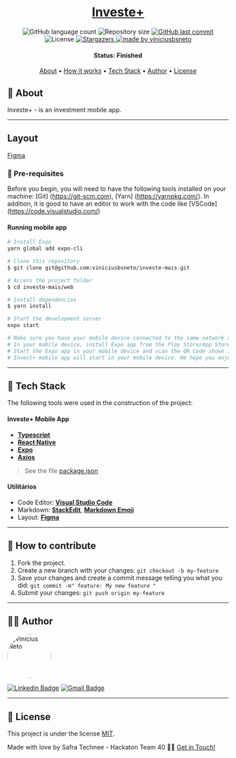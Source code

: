 <h1 align="center">
   <a href="#"> Investe+ </a>
</h1>

<p align="center">
  <img alt="GitHub language count" src="https://img.shields.io/github/languages/count/viniciusbsneto/investe-mais?color=blue">

  <img alt="Repository size" src="https://img.shields.io/github/repo-size/viniciusbsneto/investe-mais">
  
  <a href="https://github.com/viniciusbsneto/investe-mais/commits/master">
    <img alt="GitHub last commit" src="https://img.shields.io/github/last-commit/viniciusbsneto/investe-mais">
  </a>
    
   <img alt="License" src="https://img.shields.io/badge/license-MIT-blue">
   <a href="https://github.com/viniciusbsneto/investe-mais/stargazers">
    <img alt="Stargazers" src="https://img.shields.io/github/stars/viniciusbsneto/investe-mais?style=social">
  </a>

  <a href="https://github.com/viniciusbsneto">
    <img alt="made by viniciusbsneto" src="https://img.shields.io/badge/-viniciusbsneto-blue">
  </a>
</p>


<h4 align="center"> 
	 Status: Finished
</h4>

<p align="center">
 <a href="#about">About</a> •
 <a href="#how-it-works">How it works</a> • 
 <a href="#tech-stack">Tech Stack</a> •  
 <a href="#author">Author</a> • 
 <a href="#user-content-license">License</a>
</p>


## :speech_balloon: About

Investe+ - is an investment mobile app.

---
## Layout
[Figma](https://www.figma.com/file/ynpLiOwqvZaJ5Fvq913XOB/Untitled?node-id=0%3A1)

### :pushpin: Pre-requisites

Before you begin, you will need to have the following tools installed on your machine:
[Git] (https://git-scm.com), [Yarn] (https://yarnpkg.com/).
In addition, it is good to have an editor to work with the code like [VSCode] (https://code.visualstudio.com/)

#### Running mobile app

```bash
# Install Expo
yarn global add expo-cli

# Clone this repository
$ git clone git@github.com:viniciusbsneto/investe-mais.git

# Access the project folder
$ cd investe-mais/web

# Install dependencies
$ yarn install

# Start the development server
expo start

# Make sure you have your mobile device connected to the same network as the development server
# In your mobile device, install Expo app from the Play Store/App Store
# Start the Expo app in your mobile device and scan the QR Code shown in the development server console in your web browser
# Invest+ mobile app will start in your mobile device. We hope you enjoy it!

```

---

## :toolbox: Tech Stack

The following tools were used in the construction of the project:

#### [](https://github.com/viniciusbsneto/investe-mais#investe-mais-web-application)**Investe+ Mobile App**

-   **[Typescript](https://www.typescriptlang.org/)**
-   **[React Native](https://en.reactjs.org/)**
-   **[Expo](https://create-react-app.dev/)**
-   **[Axios](https://github.com/axios/axios)**

> See the file  [package.json](https://github.com/viniciusbsneto/investe-mais/blob/master/package.json)

#### [](https://github.com/viniciusbsneto/investe-mais#utilit%C3%A1rios)**Utilitários**

-   Code Editor:  **[Visual Studio Code](https://code.visualstudio.com/)**
-   Markdown:  **[StackEdit](https://stackedit.io/)**,  **[Markdown Emoji](https://gist.github.com/rxaviers/7360908)**
-   Layout: **[Figma](https://www.figma.com/)**


---

## :handshake: How to contribute

1. Fork the project.
2. Create a new branch with your changes: `git checkout -b my-feature`
3. Save your changes and create a commit message telling you what you did: `git commit -m" feature: My new feature "`
4. Submit your changes: `git push origin my-feature`

---

## :technologist: Author

 <img style="border-radius: 50%;" src="https://avatars1.githubusercontent.com/u/17788722?v=4" width="100px;" alt="Vinícius Neto"/> 
 <br />

[![Linkedin Badge](https://img.shields.io/badge/-Vinícius%20Neto-blue?style=flat-square&logo=Linkedin&logoColor=white&link=https://www.linkedin.com/in/vinicius-neto/)](https://www.linkedin.com/in/vinicius-neto/) 
[![Gmail Badge](https://img.shields.io/badge/-viniciusbsneto@gmail.com-c14438?style=flat-square&logo=Gmail&logoColor=white&link=mailto:viniciusbsneto@gmail.com)](mailto:viniciusbsneto@gmail.com)

---

## :memo: License

This project is under the license [MIT](./LICENSE).

Made with love by Safra Technee - Hackaton Team 40 👋🏽 [Get in Touch!](Https://www.linkedin.com/in/vinicius-neto/)
